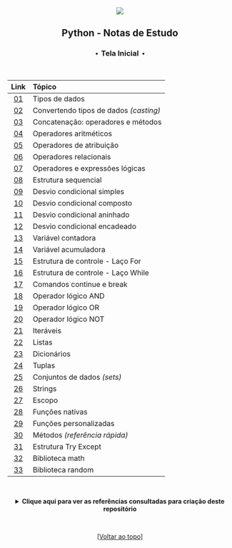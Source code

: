 <div align="center">
	<img src="./assets/python.png">
	<h2>Python - Notas de Estudo</h2>
	<h3>⬝&nbsp; Tela Inicial &nbsp;⬝</h3>
&nbsp;
&nbsp;	

Link  | Tópico
:---: | :---
[01](https://github.com/michelelozada/Python-Study-Notes/blob/main/files/01-tipos-de-dados.md) | Tipos de dados   
[02](https://github.com/michelelozada/Python-Study-Notes/blob/main/files/02-convertendo-tipos-de-dados.md) | Convertendo tipos de dados *(casting)* 
[03](https://github.com/michelelozada/Python-Study-Notes/blob/main/files/03-concatenacao-operadores-metodos.md) | Concatenação: operadores e métodos   
[04](https://github.com/michelelozada/Python-Study-Notes/blob/main/files/04-operadores-aritmeticos.md) | Operadores aritméticos   
[05](https://github.com/michelelozada/Python-Study-Notes/blob/main/files/05-operadores-atribuicao.md) | Operadores de atribuição   
[06](https://github.com/michelelozada/Python-Study-Notes/blob/main/files/06-operadores-relacionais.md) | Operadores relacionais   
[07](https://github.com/michelelozada/Python-Study-Notes/blob/main/files/07-operadores-logicos.md) | Operadores e expressões lógicas   
[08](https://github.com/michelelozada/Python-Study-Notes/blob/main/files/08-estrutura-sequencial.md) | Estrutura sequencial   
[09](https://github.com/michelelozada/Python-Study-Notes/blob/main/files/09-desvio-condicional-simples.md) | Desvio condicional simples   
[10](https://github.com/michelelozada/Python-Study-Notes/blob/main/files/10-desvio-condicional-composto.md) | Desvio condicional composto  
[11](https://github.com/michelelozada/Python-Study-Notes/blob/main/files/11-desvio-condicional-aninhado.md) | Desvio condicional aninhado  
[12](https://github.com/michelelozada/Python-Study-Notes/blob/main/files/12-desvio-condicional-encadeado.md) | Desvio condicional encadeado   
[13](https://github.com/michelelozada/Python-Study-Notes/blob/main/files/13-variavel-contadora.md) | Variável contadora 
[14](https://github.com/michelelozada/Python-Study-Notes/blob/main/files/14-variavel-acumuladora.md) | Variável acumuladora   
[15](https://github.com/michelelozada/Python-Study-Notes/blob/main/files/15-laco-for.md) | Estrutura de controle - Laço For  
[16](https://github.com/michelelozada/Python-Study-Notes/blob/main/files/16-laco-while.md) | Estrutura de controle - Laço While  
[17](https://github.com/michelelozada/Python-Study-Notes/blob/main/files/17-continue-e-break.md) | Comandos continue e break  
[18](https://github.com/michelelozada/Python-Study-Notes/blob/main/files/18-operador-logico-and.md) | Operador lógico AND   
[19](https://github.com/michelelozada/Python-Study-Notes/blob/main/files/19-operador-logico-or.md) | Operador lógico OR 
[20](https://github.com/michelelozada/Python-Study-Notes/blob/main/files/20-operador-logico-not.md) | Operador lógico NOT 
[21](https://github.com/michelelozada/Python-Study-Notes/blob/main/files/21-operador-logico-not.md) | Iteráveis
[22](https://github.com/michelelozada/Python-Study-Notes/blob/main/files/22-listas.md) | Listas   
[23](https://github.com/michelelozada/Python-Study-Notes/blob/main/files/23-dicionarios.md) | Dicionários   
[24](https://github.com/michelelozada/Python-Study-Notes/blob/main/files/24-tuplas.md) | Tuplas
[25](https://github.com/michelelozada/Python-Study-Notes/blob/main/files/25-conjuntos-de-dados.md) | Conjuntos de dados *(sets)*  
[26](https://github.com/michelelozada/Python-Study-Notes/blob/main/files/26-strings.md) | Strings  
[27](https://github.com/michelelozada/Python-Study-Notes/blob/main/files/27-escopo.md) | Escopo  
[28](https://github.com/michelelozada/Python-Study-Notes/blob/main/files/28-funcoes-nativas.md) | Funções nativas  
[29](https://github.com/michelelozada/Python-Study-Notes/blob/main/files/29-funcoes-personalizadas.md) | Funções personalizadas
[30](https://github.com/michelelozada/Python-Study-Notes/blob/main/files/30-metodos.md) | Métodos _(referência rápida)_
[31](https://github.com/michelelozada/Python-Study-Notes/blob/main/files/31-try-except.md) | Estrutura Try Except   
[32](https://github.com/michelelozada/Python-Study-Notes/blob/main/files/32-biblioteca-math.md) | Biblioteca math  
[33](https://github.com/michelelozada/Python-Study-Notes/blob/main/files/33-biblioteca-random.md) | Biblioteca random  

&nbsp;   

 <details>
 <summary><strong>Clique aqui para ver as referências consultadas para criação deste repositório</strong></summary>

  &nbsp;
  &nbsp;   
  [Documentação do Python](https://www.python.org/)   
  </details>

&nbsp;    

[[Voltar ao topo]](https://github.com/michelelozada/Python-Study-Notes#python---notas-de-estudo)
</div>
